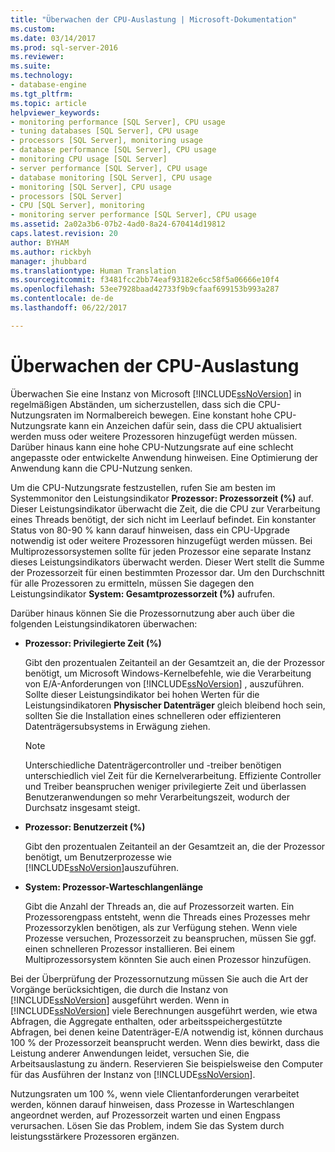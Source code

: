 ```yaml
---
title: "Überwachen der CPU-Auslastung | Microsoft-Dokumentation"
ms.custom: 
ms.date: 03/14/2017
ms.prod: sql-server-2016
ms.reviewer: 
ms.suite: 
ms.technology:
- database-engine
ms.tgt_pltfrm: 
ms.topic: article
helpviewer_keywords:
- monitoring performance [SQL Server], CPU usage
- tuning databases [SQL Server], CPU usage
- processors [SQL Server], monitoring usage
- database performance [SQL Server], CPU usage
- monitoring CPU usage [SQL Server]
- server performance [SQL Server], CPU usage
- database monitoring [SQL Server], CPU usage
- monitoring [SQL Server], CPU usage
- processors [SQL Server]
- CPU [SQL Server], monitoring
- monitoring server performance [SQL Server], CPU usage
ms.assetid: 2a02a3b6-07b2-4ad0-8a24-670414d19812
caps.latest.revision: 20
author: BYHAM
ms.author: rickbyh
manager: jhubbard
ms.translationtype: Human Translation
ms.sourcegitcommit: f3481fcc2bb74eaf93182e6cc58f5a06666e10f4
ms.openlocfilehash: 53ee7928baad42733f9b9cfaaf699153b993a287
ms.contentlocale: de-de
ms.lasthandoff: 06/22/2017

---
```

# <a name="monitor-cpu-usage"></a>Überwachen der CPU-Auslastung
  Überwachen Sie eine Instanz von Microsoft [!INCLUDE[ssNoVersion](../../includes/ssnoversion-md.md)] in regelmäßigen Abständen, um sicherzustellen, dass sich die CPU-Nutzungsraten im Normalbereich bewegen. Eine konstant hohe CPU-Nutzungsrate kann ein Anzeichen dafür sein, dass die CPU aktualisiert werden muss oder weitere Prozessoren hinzugefügt werden müssen. Darüber hinaus kann eine hohe CPU-Nutzungsrate auf eine schlecht angepasste oder entwickelte Anwendung hinweisen. Eine Optimierung der Anwendung kann die CPU-Nutzung senken.  
  
 Um die CPU-Nutzungsrate festzustellen, rufen Sie am besten im Systemmonitor den Leistungsindikator **Prozessor: Prozessorzeit (%)** auf. Dieser Leistungsindikator überwacht die Zeit, die die CPU zur Verarbeitung eines Threads benötigt, der sich nicht im Leerlauf befindet. Ein konstanter Status von 80-90 % kann darauf hinweisen, dass ein CPU-Upgrade notwendig ist oder weitere Prozessoren hinzugefügt werden müssen. Bei Multiprozessorsystemen sollte für jeden Prozessor eine separate Instanz dieses Leistungsindikators überwacht werden. Dieser Wert stellt die Summe der Prozessorzeit für einen bestimmten Prozessor dar. Um den Durchschnitt für alle Prozessoren zu ermitteln, müssen Sie dagegen den Leistungsindikator **System: Gesamtprozessorzeit (%)** aufrufen.  
  
 Darüber hinaus können Sie die Prozessornutzung aber auch über die folgenden Leistungsindikatoren überwachen:  
  
-   **Prozessor: Privilegierte Zeit (%)**  
  
     Gibt den prozentualen Zeitanteil an der Gesamtzeit an, die der Prozessor benötigt, um Microsoft Windows-Kernelbefehle, wie die Verarbeitung von E/A-Anforderungen von [!INCLUDE[ssNoVersion](../../includes/ssnoversion-md.md)] , auszuführen. Sollte dieser Leistungsindikator bei hohen Werten für die Leistungsindikatoren **Physischer Datenträger** gleich bleibend hoch sein, sollten Sie die Installation eines schnelleren oder effizienteren Datenträgersubsystems in Erwägung ziehen.  
  
    > [!NOTE]  
    >  Unterschiedliche Datenträgercontroller und -treiber benötigen unterschiedlich viel Zeit für die Kernelverarbeitung. Effiziente Controller und Treiber beanspruchen weniger privilegierte Zeit und überlassen Benutzeranwendungen so mehr Verarbeitungszeit, wodurch der Durchsatz insgesamt steigt.  
  
-   **Prozessor: Benutzerzeit (%)**  
  
     Gibt den prozentualen Zeitanteil an der Gesamtzeit an, die der Prozessor benötigt, um Benutzerprozesse wie [!INCLUDE[ssNoVersion](../../includes/ssnoversion-md.md)]auszuführen.  
  
-   **System: Prozessor-Warteschlangenlänge**  
  
     Gibt die Anzahl der Threads an, die auf Prozessorzeit warten. Ein Prozessorengpass entsteht, wenn die Threads eines Prozesses mehr Prozessorzyklen benötigen, als zur Verfügung stehen. Wenn viele Prozesse versuchen, Prozessorzeit zu beanspruchen, müssen Sie ggf. einen schnelleren Prozessor installieren. Bei einem Multiprozessorsystem könnten Sie auch einen Prozessor hinzufügen.  
  
 Bei der Überprüfung der Prozessornutzung müssen Sie auch die Art der Vorgänge berücksichtigen, die durch die Instanz von [!INCLUDE[ssNoVersion](../../includes/ssnoversion-md.md)] ausgeführt werden. Wenn in [!INCLUDE[ssNoVersion](../../includes/ssnoversion-md.md)] viele Berechnungen ausgeführt werden, wie etwa Abfragen, die Aggregate enthalten, oder arbeitsspeichergestützte Abfragen, bei denen keine Datenträger-E/A notwendig ist, können durchaus 100 % der Prozessorzeit beansprucht werden. Wenn dies bewirkt, dass die Leistung anderer Anwendungen leidet, versuchen Sie, die Arbeitsauslastung zu ändern. Reservieren Sie beispielsweise den Computer für das Ausführen der Instanz von [!INCLUDE[ssNoVersion](../../includes/ssnoversion-md.md)].  
  
 Nutzungsraten um 100 %, wenn viele Clientanforderungen verarbeitet werden, können darauf hinweisen, dass Prozesse in Warteschlangen angeordnet werden, auf Prozessorzeit warten und einen Engpass verursachen. Lösen Sie das Problem, indem Sie das System durch leistungsstärkere Prozessoren ergänzen.  
  
  
